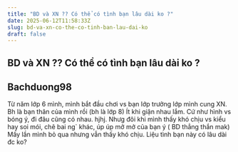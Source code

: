 ```yaml
---
title: "BD và XN ?? Có thể có tình bạn lâu dài ko ?"
date: 2025-06-12T11:58:33Z
slug: bd-va-xn-co-the-co-tinh-ban-lau-dai-ko
draft: false
---
```


## BD và XN ?? Có thể có tình bạn lâu dài ko ?

## Bachduong98

Từ năm lớp 6 mình, mình bắt đầu chơi vs bạn lớp trưởng lớp mình cung XN. Bh là bạn thân của mình rồi (bh là lớp 8) Ít khi giận nhau lắm. Cứ như hình vs bóng ý, đi đâu cũng có nhau. hjhj. Nhưg đôi khi mình thấy khó chịu vs kiểu hay soi mói, chê bai ng` khác, úp úp mở mở của bạn ý ( BD thẳng thắn mak) Mấy lần mình bỏ qua nhưng vẫn thấy khó chịu. Liệu tình bạn này có lâu dài đc ko?